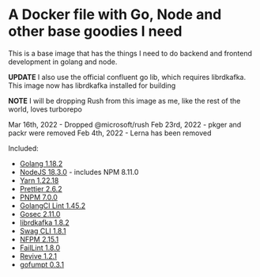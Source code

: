 # A Docker file with Go, Node and other base goodies I need

This is a base image that has the things I need to do backend and frontend development in golang and node.

**UPDATE** I also use the official confluent go lib, which requires librdkafka. This image now has librdkafka installed for building

**NOTE** I will be dropping Rush from this image as me, like the rest of the world, loves turborepo

Mar 16th, 2022 - Dropped @microsoft/rush
Feb 23rd, 2022 - pkger and packr were removed
Feb 4th, 2022 - Lerna has been removed

Included:

- [Golang 1.18.2](https://golang.org/dl/)
- [NodeJS 18.3.0](https://nodejs.org/en/download/current/) - includes NPM 8.11.0
- [Yarn 1.22.18](https://www.npmjs.com/package/yarn)
- [Prettier 2.6.2](https://www.npmjs.com/package/prettier)
- [PNPM 7.0.0](https://www.npmjs.com/package/pnpm)
- [GolangCI Lint 1.45.2](https://github.com/golangci/golangci-lint)
- [Gosec 2.11.0](https://github.com/securego/gosec)
- [librdkafka 1.8.2](https://github.com/edenhill/librdkafka)
- [Swag CLI 1.8.1](https://github.com/swaggo/swag)
- [NFPM 2.15.1](https://github.com/goreleaser/nfpm)
- [FailLint 1.8.0](https://github.com/fatih/faillint)
- [Revive 1.2.1](https://github.com/mgechev/revive)
- [gofumpt 0.3.1](https://github.com/mvdan/gofumpt)
